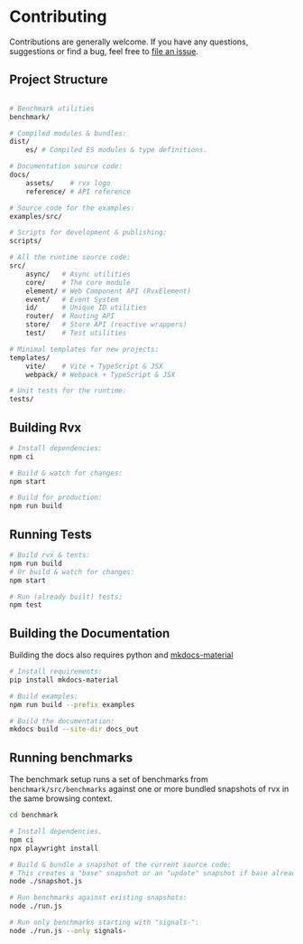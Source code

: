 # Contributing
Contributions are generally welcome. If you have any questions, suggestions or find a bug, feel free to [file an issue](https://github.com/mxjp/rvx/issues).

## Project Structure
```bash

# Benchmark utilities
benchmark/

# Compiled modules & bundles:
dist/
	es/ # Compiled ES modules & type definitions.

# Documentation source code:
docs/
	assets/    # rvx logo
	reference/ # API reference

# Source code for the examples:
examples/src/

# Scripts for development & publishing:
scripts/

# All the runtime source code:
src/
	async/   # Async utilities
	core/    # The core module
	element/ # Web Component API (RvxElement)
	event/   # Event System
	id/      # Unique ID utilities
	router/  # Routing API
	store/   # Store API (reactive wrappers)
	test/    # Test utilities

# Minimal templates for new projects:
templates/
	vite/    # Vite + TypeScript & JSX
	webpack/ # Webpack + TypeScript & JSX

# Unit tests for the runtime:
tests/
```

## Building Rvx
```bash
# Install dependencies:
npm ci

# Build & watch for changes:
npm start

# Build for production:
npm run build
```

## Running Tests
```bash
# Build rvx & tests:
npm run build
# Or build & watch for changes:
npm start

# Run (already built) tests:
npm test
```

## Building the Documentation
Building the docs also requires python and [mkdocs-material](https://squidfunk.github.io/mkdocs-material/)
```bash
# Install requirements:
pip install mkdocs-material

# Build examples:
npm run build --prefix examples

# Build the documentation:
mkdocs build --site-dir docs_out
```

## Running benchmarks
The benchmark setup runs a set of benchmarks from `benchmark/src/benchmarks` against one or more bundled snapshots of rvx in the same browsing context.

```bash
cd benchmark

# Install dependencies.
npm ci
npx playwright install

# Build & bundle a snapshot of the current source code:
# This creates a "base" snapshot or an "update" snapshot if base already exists.
node ./snapshot.js

# Run benchmarks against existing snapshots:
node ./run.js

# Run only benchmarks starting with "signals-":
node ./run.js --only signals-
```
